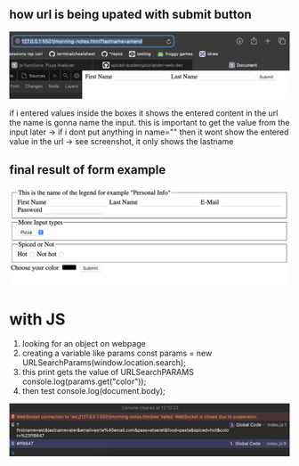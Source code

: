 ## how url is being upated with submit button

![shows values in url](image.png)

if i entered values inside the boxes it shows the
entered content in the url
the name is gonna name the input. this is important to get the value from the input later
-> if i dont put anything in name="" then it wont show the entered value in the url
-> see screenshot, it only shows the lastname

## final result of form example

![final result of html form example](image-1.png)

# with JS

1. looking for an object on webpage
2. creating a variable like params
   const params = new URLSearchParams(window.location.search);
3. this print gets the value of URLSearchPARAMS
   console.log(params.get("color"));
4. then test
   console.log(document.body);

![result in console](image-2.png)
